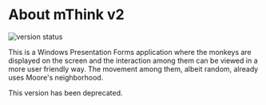 # About mThink v2
![version status](https://img.shields.io/badge/status-deprecated-red.svg)

This is a Windows Presentation Forms application where the monkeys are displayed on the screen and the interaction among them can be viewed in a more user friendly way. The movement among them, albeit random, already uses Moore's neighborhood.

This version has been deprecated.